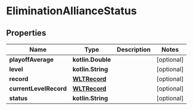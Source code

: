 
# EliminationAllianceStatus

## Properties

| Name                   | Type                          | Description | Notes      |
| ---------------------- | ----------------------------- | ----------- | ---------- |
| **playoffAverage**     | **kotlin.Double**             |             | [optional] |
| **level**              | **kotlin.String**             |             | [optional] |
| **record**             | [**WLTRecord**](WLTRecord.md) |             | [optional] |
| **currentLevelRecord** | [**WLTRecord**](WLTRecord.md) |             | [optional] |
| **status**             | **kotlin.String**             |             | [optional] |

